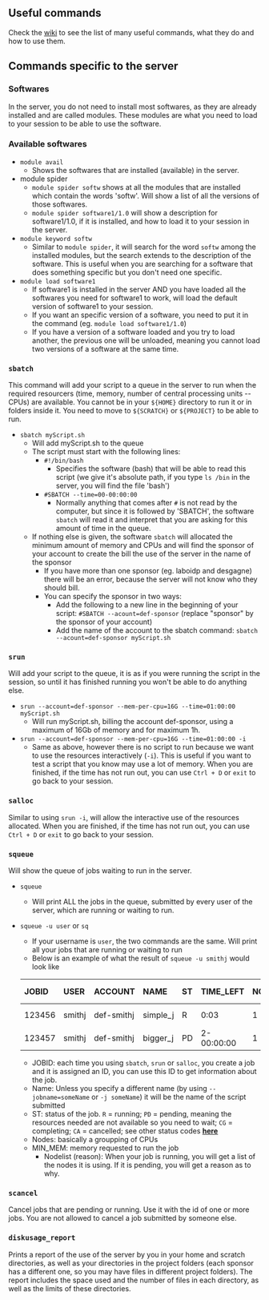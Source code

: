 ## Useful commands

Check the [wiki](https://github.com/KarenGoncalves/Amaryllidaceae_database/wiki) to see the list of many useful commands, what they do and how to use them. 

## Commands specific to the server

### Softwares
In the server, you do not need to install most softwares, as they are already installed and are called modules. These modules are what you need to load to your session to be able to use the software.

### Available softwares
- `module avail`
	- Shows the softwares that are installed (available) in the server.
- module spider
	- `module spider softw` shows at all the modules that are installed which contain the words 'softw'. Will show a list of all the versions of those softwares.
	- `module spider software1/1.0` will show a description for software1/1.0, if it is installed,  and how to load it to your session in the server.
- `module keyword softw`
	- Similar to `module spider`, it will search for the word `softw` among the installed modules, but the search extends to the description of the software. This is useful when you are searching for a software that does something specific but you don't need one specific.
- `module load software1`
	- If software1 is installed in the server AND you have loaded all the softwares you need for software1 to work, will load the default version of software1 to your session.
	- If you want an specific version of a software, you need to put it in the command (eg. `module load software1/1.0`)
	- If you have a version of a software loaded and you try to load another, the previous one will be unloaded, meaning you cannot load two versions of a software at the same time.

### `sbatch`
This command will add your script to a queue in the server to run when the required resourcers (time, memory, number of central processing units -- CPUs) are available. You cannot be in your `${HOME}` directory to run it or in folders inside it. You need to move to `${SCRATCH}` or `${PROJECT}` to be able to run.
- `sbatch myScript.sh`
	- Will add myScript.sh to the queue
	- The script must start with the following lines:
		- `#!/bin/bash`
			- Specifies the software (bash) that will be able to read this script (we give it's absolute path, if you type `ls /bin` in the server, you will find the file 'bash')
		- `#SBATCH --time=00-00:00:00`
			- Normally anything that comes after `#` is not read by the computer, but since it is followed by 'SBATCH', the software `sbatch` will read it and interpret that you are asking for this amount of time in the queue.
	- If nothing else is given, the software `sbatch` will allocated the minimum amount of memory and CPUs and will find the sponsor of your account to create the bill the use of the server in the name of the sponsor
		- If you have more than one sponsor (eg. laboidp and desgagne) there will be an error, because the server will not know who they should bill.
		- You can specify the sponsor in two ways:
			- Add the following to a new line in the beginning of your script: `#SBATCH --acount=def-sponsor` (replace "sponsor" by the sponsor of your account)
			- Add the name of the account to the sbatch command: `sbatch --acount=def-sponsor myScript.sh`

### `srun`
Will add your script to the queue, it is as if you were running the script in the session, so until it has finished running you won't be able to do anything else.
- `srun --account=def-sponsor --mem-per-cpu=16G --time=01:00:00 myScript.sh`
	- Will run myScript.sh, billing the account def-sponsor, using a maximum of 16Gb of memory and for maximum 1h.
- `srun --account=def-sponsor --mem-per-cpu=16G --time=01:00:00 -i`
	- Same as above, however there is no script to run because we want to use the resources interactively (`-i`). This is useful if you want to test a script that you know may use a lot of memory. When you are finished, if the time has not run out, you can use `Ctrl + D` or `exit` to go back to your session.

### `salloc`
Similar to using `srun -i`, will allow the interactive use of the resources allocated. When you are finished, if the time has not run out, you can use `Ctrl + D` or `exit` to go back to your session.

### `squeue`
Will show the queue of jobs waiting to run in the server.
- `squeue`
	- Will print ALL the jobs in the queue, submitted by every user of the server, which are running or waiting to run.

- `squeue -u user` or `sq`
	- If your username is `user`, the two commands are the same. Will print all your jobs that are running or waiting to run
	- Below is an example of what the result of `squeue -u smithj` would look like
	
	|JOBID    |USER     |ACCOUNT   |NAME    |ST|TIME_LEFT |NODES|CPUS|GRES  |MIN_MEM|NODELIST (REASON)|
	|:--------|:--------|:---------|:-------|:-|:---------|:----|:---|:-----|:------|:----------------|
	|123456   |smithj   |def-smithj|simple_j|R |0:03      | 1   |1   |(null)|4G     |cdr234     (None)|
	| 123457  |smithj   |def-smithj|bigger_j|PD|2-00:00:00| 1   | 16 |(null)| 16G   |       (Priority)|
	 
	- JOBID: each time you using `sbatch`, `srun` or `salloc`, you create a job and it is assigned an ID, you can use this ID to get information about the job.
	- Name: Unless you specify a different name (by using `--jobname=someName` or `-j someName`) it will be the name of the script submitted
	- ST: status of the job. `R` = running; `PD` = pending, meaning the resources needed are not available so you need to wait; `CG` = completing; `CA` = cancelled; see other status codes <span style="font-weight: bold; text-decoration: underline">[here](https://slurm.schedmd.com/squeue.html#lbAG)</span>
	- Nodes: basically a groupping of CPUs
	- MIN_MEM: memory requested to run the job
		- Nodelist (reason): When your job is running, you will get a list of the nodes it is using. If it is pending, you will get a reason as to why.

### `scancel`
Cancel jobs that are pending or running. Use it with the id of one or more jobs. You are not allowed to cancel a job submitted by someone else.

### `diskusage_report`
Prints a report of the use of the server by you in your home and scratch directories, as well as your directories in the project folders (each sponsor has a different one, so you may have files in different project folders). The report includes the space used and the number of files in each directory, as well as the limits of these directories.
